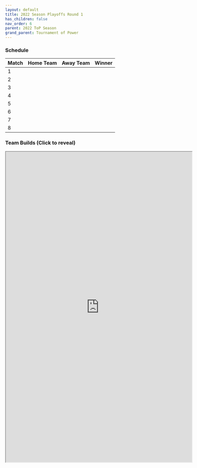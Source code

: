 ```yaml
---
layout: default
title: 2022 Season Playoffs Round 1
has_children: false
nav_order: 6
parent: 2022 ToP Season
grand_parent: Tournament of Power
---
```


### Schedule

| Match | Home Team | Away Team | Winner |
|:------|:----------|:----------|:-------|
| 1     |           |           |        |
| 2     |           |           |        |
| 3     |           |           |        |
| 4     |           |           |        |
| 5     |           |           |        |
| 6     |           |           |        |
| 7     |           |           |        |
| 8     |           |           |        |



### Team Builds (Click to reveal)

<iframe width=600 height=1000 scrolling="yes" src="https://docs.google.com/document/d/e/2PACX-1vSSonbSZRSUk-j0XiPVnuexnmBZkx7W6J33UdInFDNUcfWZkApH5mi8HhtawldgmiZkek0N6g3UJTlN/pub?embedded=true"</iframe>
